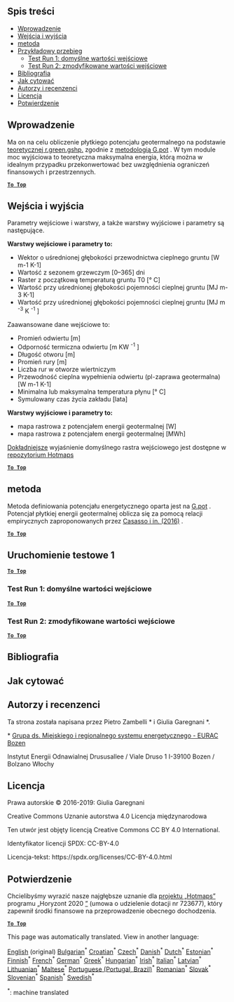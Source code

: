 <h2> Spis treści </h2><ul><li> <a href="#introduction">Wprowadzenie</a> </li><li> <a href="#inputs-and-outputs">Wejścia i wyjścia</a> </li><li> <a href="#method">metoda</a> </li><li> <a href="#sample-run">Przykładowy przebieg</a> <ul><li> <a href="#test-run-1-default-input-values">Test Run 1: domyślne wartości wejściowe</a> </li><li> <a href="#test-run-2-modified-input-values">Test Run 2: zmodyfikowane wartości wejściowe</a> </li></ul></li><li> <a href="#references">Bibliografia</a> </li><li> <a href="#how-to-cite">Jak cytować</a> </li><li> <a href="#authors-and-reviewers">Autorzy i recenzenci</a> </li><li> <a href="#license">Licencja</a> </li><li> <a href="#acknowledgement">Potwierdzenie</a> </li></ul><h2> Wprowadzenie </h2><p> Ma on na celu obliczenie płytkiego potencjału geotermalnego na podstawie <a href="https://grass.osgeo.org/grass76/manuals/addons/r.green.gshp.theoretical.html">teoretycznej r.green.gshp.</a> zgodnie z <a href="https://www.sciencedirect.com/science/article/pii/S0360544216303358">metodologią G.pot</a> . W tym module moc wyjściowa to teoretyczna maksymalna energia, którą można w idealnym przypadku przekonwertować bez uwzględnienia ograniczeń finansowych i przestrzennych. </p><p><ins> <code><strong><a href="#table-of-contents">To Top</a></strong></code> </ins> </p><h2> Wejścia i wyjścia </h2><p> Parametry wejściowe i warstwy, a także warstwy wyjściowe i parametry są następujące. </p><p> <strong>Warstwy wejściowe i parametry to:</strong> </p><ul><li> Wektor o uśrednionej głębokości przewodnictwa cieplnego gruntu [W m-1 K-1] </li><li> Wartość z sezonem grzewczym [0–365] dni </li><li> Raster z początkową temperaturą gruntu T0 [° C] </li><li> Wartość przy uśrednionej głębokości pojemności cieplnej gruntu [MJ m-3 K-1] </li><li> Wartość przy uśrednionej głębokości pojemności cieplnej gruntu [MJ m <sup>-3</sup> K <sup>-1</sup> ] </li></ul><p> Zaawansowane dane wejściowe to: </p><ul><li> Promień odwiertu [m] </li><li> Odporność termiczna odwiertu [m KW <sup>-1</sup> ] </li><li> Długość otworu [m] </li><li> Promień rury [m] </li><li> Liczba rur w otworze wiertniczym </li><li> Przewodność cieplna wypełnienia odwiertu (pl-zaprawa geotermalna) [W m-1 K-1] </li><li> Minimalna lub maksymalna temperatura płynu [° C] </li><li> Symulowany czas życia zakładu [lata] </li></ul><p> <strong>Warstwy wyjściowe i parametry to:</strong> </p><ul><li> mapa rastrowa z potencjałem energii geotermalnej [W] </li><li> mapa rastrowa z potencjałem energii geotermalnej [MWh] </li></ul><p> <a href="https://gitlab.com/hotmaps/potential/potential_geothermal_raster">Dokładniejsze</a> wyjaśnienie domyślnego rastra wejściowego jest dostępne w <a href="https://gitlab.com/hotmaps/potential/potential_geothermal_raster">repozytorium Hotmaps</a> </p><p><ins> <code><strong><a href="#table-of-contents">To Top</a></strong></code> </ins> </p><h2> metoda </h2><p> Metoda definiowania potencjału energetycznego oparta jest na <a href="https://www.sciencedirect.com/science/article/pii/S0360544216303358">G.pot</a> . Potencjał płytkiej energii geotermalnej oblicza się za pomocą relacji empirycznych zaproponowanych przez <a href="https://www.sciencedirect.com/science/article/pii/S0360544216303358">Casasso i in. (2016)</a> . </p><p><ins> <code><strong><a href="#table-of-contents">To Top</a></strong></code> </ins> </p><h2> Uruchomienie testowe 1 </h2><p><ins> <code><strong><a href="#table-of-contents">To Top</a></strong></code> </ins> </p><h3> Test Run 1: domyślne wartości wejściowe </h3><p><ins> <code><strong><a href="#table-of-contents">To Top</a></strong></code> </ins> </p><h3> Test Run 2: zmodyfikowane wartości wejściowe </h3><p><ins> <code><strong><a href="#table-of-contents">To Top</a></strong></code> </ins> </p><h2> Bibliografia </h2><h2> Jak cytować </h2><h2> Autorzy i recenzenci </h2><p> Ta strona została napisana przez Pietro Zambelli * i Giulia Garegnani *. </p><p> * <a href="http://www.eurac.edu/en/research/technologies/renewableenergy/researchfields/Pages/Energy-strategies-and-planning.aspx">Grupa ds. Miejskiego i regionalnego systemu energetycznego - EURAC Bozen</a> </p><p> Instytut Energii Odnawialnej Drususallee / Viale Druso 1 I-39100 Bozen / Bolzano Włochy </p><h2> Licencja </h2><p> Prawa autorskie © 2016-2019: Giulia Garegnani </p><p> Creative Commons Uznanie autorstwa 4.0 Licencja międzynarodowa </p><p> Ten utwór jest objęty licencją Creative Commons CC BY 4.0 International. </p><p> Identyfikator licencji SPDX: CC-BY-4.0 </p><p> Licencja-tekst: https://spdx.org/licenses/CC-BY-4.0.html </p><h2> Potwierdzenie </h2><p> Chcielibyśmy wyrazić nasze najgłębsze uznanie dla <a href="https://www.hotmaps-project.eu">projektu „Hotmaps”</a> programu „Horyzont 2020 <a href="https://www.hotmaps-project.eu">”</a> (umowa o udzielenie dotacji nr 723677), który zapewnił środki finansowe na przeprowadzenie obecnego dochodzenia. </p><p><ins> <code><strong><a href="#table-of-contents">To Top</a></strong></code> </ins> </p>

This page was automatically translated. View in another language:

[English](en-CM-Shallow-geothermal-potential) (original) [Bulgarian](bg-CM-Shallow-geothermal-potential)<sup>\*</sup> [Croatian](hr-CM-Shallow-geothermal-potential)<sup>\*</sup> [Czech](cs-CM-Shallow-geothermal-potential)<sup>\*</sup> [Danish](da-CM-Shallow-geothermal-potential)<sup>\*</sup> [Dutch](nl-CM-Shallow-geothermal-potential)<sup>\*</sup> [Estonian](et-CM-Shallow-geothermal-potential)<sup>\*</sup> [Finnish](fi-CM-Shallow-geothermal-potential)<sup>\*</sup> [French](fr-CM-Shallow-geothermal-potential)<sup>\*</sup> [German](de-CM-Shallow-geothermal-potential)<sup>\*</sup> [Greek](el-CM-Shallow-geothermal-potential)<sup>\*</sup> [Hungarian](hu-CM-Shallow-geothermal-potential)<sup>\*</sup> [Irish](ga-CM-Shallow-geothermal-potential)<sup>\*</sup> [Italian](it-CM-Shallow-geothermal-potential)<sup>\*</sup> [Latvian](lv-CM-Shallow-geothermal-potential)<sup>\*</sup> [Lithuanian](lt-CM-Shallow-geothermal-potential)<sup>\*</sup> [Maltese](mt-CM-Shallow-geothermal-potential)<sup>\*</sup>  [Portuguese (Portugal, Brazil)](pt-CM-Shallow-geothermal-potential)<sup>\*</sup> [Romanian](ro-CM-Shallow-geothermal-potential)<sup>\*</sup> [Slovak](sk-CM-Shallow-geothermal-potential)<sup>\*</sup> [Slovenian](sl-CM-Shallow-geothermal-potential)<sup>\*</sup> [Spanish](es-CM-Shallow-geothermal-potential)<sup>\*</sup> [Swedish](sv-CM-Shallow-geothermal-potential)<sup>\*</sup> 

<sup>\*</sup>: machine translated
